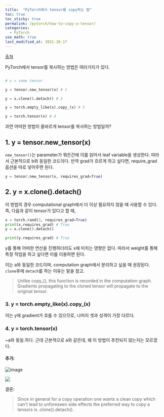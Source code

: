 ```yaml
---
title:  "PyTorch에서 tensor를 copy하는 법"
toc: true
toc_sticky: true
permalink: /pytorch/how-to-copy-a-tensor/
categories:
  - PyTorch
use_math: true
last_modified_at: 2021-10-17
---
```


[출처](https://stackoverflow.com/questions/55266154/pytorch-preferred-way-to-copy-a-tensor)

PyTorch에서 tensor를 복사하는 방법은 여러가지가 있다.

```python

# x = some tensor

y = tensor.new_tensor(x) # 1

y = x.clone().detach() # 2

y = torch.empty_like(x).copy_(x) # 3

y = torch.tensor(x) # 4
```

과연 어떠한 방법이 올바르게 tensor를 복사하는 방법일까?

## 1. y = tensor.new_tensor(x)

`new_tensor()`는 parameter가 뭐든간에 이를 읽어서 leaf variable을 생성한다. 따라서 근본적으로 b와 동일한 코드이다. 만약 grad가 흐르게 하고 싶다면, require_grad 옵션을 따로 넣어주면 된다.

```python
y = tensor.new_tensor(x, requires_grad=True)
```

## 2. y = x.clone().detach()

이 방법의 경우 computational graph에서 더 이상 필요하지 않을 때 사용할 수 있다. 즉, 다음과 같이 tensor가 있다고 할 때,

```python
x = torch.rand(3, requires_grad=True)
print(x.requires_grad) # True
y = x.clone().detach()

print(y.requires_grad) # True
```

y를 통해 어떠한 연산을 진행하더라도 x에 미치는 영향은 없다. 따라서 weight를 통해 특정 작업을 하고 싶다면 이를 이용하면 된다.

이는 a와 동일한 코드이며, computation graph에서 분리하고 싶을 때 권장된다. `clone`후에 `detach`를 하는 이유는 밑을 참고.

> Unlike copy_(), this function is recorded in the computation graph. Gradients propagating to the cloned tensor will propagate to the original tensor.

### 3. y = torch.empty_like(x).copy_(x)

이는 y에 gradient가 흐를 수 있으므로, 나머지 셋과 성격이 가장 다르다.

### 4. y = torch.tensor(x)

~a와 동일.하다. 근데 근본적으로 a와 같은데, 왜 이 방법이 추천되지 않는지는 모르겠다.

#### 추가:

![image](https://user-images.githubusercontent.com/47516855/87240947-0009d800-c459-11ea-84ba-50984fe4ab10.png)


![](https://i.stack.imgur.com/5QjuT.png)

결론:

> Since in general for a copy operation one wants a clean copy which can't lead to unforeseen side effects the preferred way to copy a tensors is .clone().detach().